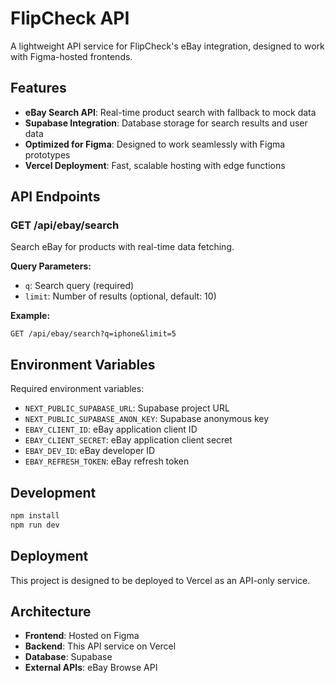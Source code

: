 # FlipCheck API

A lightweight API service for FlipCheck's eBay integration, designed to work with Figma-hosted frontends.

## Features

- **eBay Search API**: Real-time product search with fallback to mock data
- **Supabase Integration**: Database storage for search results and user data
- **Optimized for Figma**: Designed to work seamlessly with Figma prototypes
- **Vercel Deployment**: Fast, scalable hosting with edge functions

## API Endpoints

### GET /api/ebay/search
Search eBay for products with real-time data fetching.

**Query Parameters:**
- `q`: Search query (required)
- `limit`: Number of results (optional, default: 10)

**Example:**
```
GET /api/ebay/search?q=iphone&limit=5
```

## Environment Variables

Required environment variables:
- `NEXT_PUBLIC_SUPABASE_URL`: Supabase project URL
- `NEXT_PUBLIC_SUPABASE_ANON_KEY`: Supabase anonymous key
- `EBAY_CLIENT_ID`: eBay application client ID
- `EBAY_CLIENT_SECRET`: eBay application client secret
- `EBAY_DEV_ID`: eBay developer ID
- `EBAY_REFRESH_TOKEN`: eBay refresh token

## Development

```bash
npm install
npm run dev
```

## Deployment

This project is designed to be deployed to Vercel as an API-only service.

## Architecture

- **Frontend**: Hosted on Figma
- **Backend**: This API service on Vercel
- **Database**: Supabase
- **External APIs**: eBay Browse API
